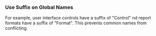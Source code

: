### Use Suffix on Global Names

For example, user interface controls have a suffix of "Control" nd report formats have a suffix of "Format". This prevents common names from conflicting.